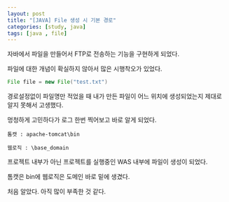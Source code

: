```yaml
---
layout: post
title: "[JAVA] File 생성 시 기본 경로"
categories: [study, java]
tags: [java , file]
---
```


자바에서 파일을 만들어서 FTP로 전송하는 기능을 구현하게 되었다.



파일에 대한 개념이 확실하지 않아서 많은 시행착오가 있었다.


```java
File file = new File("test.txt")
```


경로설정없이 파일명만 적었을 때 내가 만든 파일이 어느 위치에 생성되었는지 제대로 알지 못해서 고생했다.


멍청하게 고민하다가 로그 한번 찍어보고 바로 알게 되었다.

`톰캣 : apache-tomcat\bin`

`웹로직 : \base_domain`



프로젝트 내부가 아닌 프로젝트를 실행중인 WAS 내부에 파일이 생성이 되었다.



톰캣은 bin에 웹로직은 도메인 바로 밑에 생겼다.



처음 알았다. 아직 많이 부족한 것 같다.

